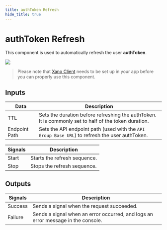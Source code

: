 ```yaml
---
title: authToken Refresh
hide_title: true
---
```


# authToken Refresh

This component is used to automatically refresh the user **authToken**.

<div className="ndl-image-with-background xl">

![](/library/prefabs/xano/auth.png)

</div>

> Please note that [Xano Client](/library/prefabs/xano/components/setup-xanoclient/) needs to be set up in your app before you can properly use this component.

## Inputs

| Data                                            | Description                                                                                          |
| ----------------------------------------------- | ---------------------------------------------------------------------------------------------------- |
| <span className="ndl-data">TTL</span>           | Sets the duration before refreshing the authToken. It is commonly set to half of the token duration. |
| <span className="ndl-data">Endpoint Path</span> | Sets the API endpoint path (used with the `API Group Base URL`) to refresh the user authToken.       |

| Signals                                   | Description                  |
| ----------------------------------------- | ---------------------------- |
| <span className="ndl-signal">Start</span> | Starts the refresh sequence. |
| <span className="ndl-signal">Stop</span>  | Stops the refresh sequence.  |

## Outputs

| Signals                                     | Description                                                                      |
| ------------------------------------------- | -------------------------------------------------------------------------------- |
| <span className="ndl-signal">Success</span> | Sends a signal when the request succeeded.                                       |
| <span className="ndl-signal">Failure</span> | Sends a signal when an error occurred, and logs an error message in the console. |
